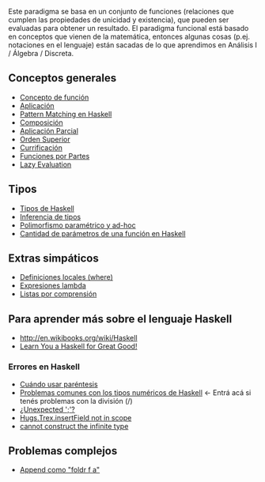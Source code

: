 Este paradigma se basa en un conjunto de funciones (relaciones que cumplen las propiedades de unicidad y existencia), que pueden ser evaluadas para obtener un resultado. El paradigma funcional está basado en conceptos que vienen de la matemática, entonces algunas cosas (p.ej. notaciones en el lenguaje) están sacadas de lo que aprendimos en Análisis I / Álgebra / Discreta.

Conceptos generales
-------------------

-   [Concepto de función](concepto-de-funcion.md)
-   [Aplicación](aplicacion.md)
-   [Pattern Matching en Haskell](pattern-matching-en-haskell.md)
-   [Composición](composicion.md)
-   [Aplicación Parcial](aplicacion-parcial.md)
-   [Orden Superior](orden-superior.md)
-   [Currificación](currificacion.md)
-   [Funciones por Partes](funciones-por-partes.md)
-   [Lazy Evaluation](estrategias-de-evaluacion-lazy-evaluation.md)

Tipos
-----

-   [Tipos de Haskell](tipos-de-haskell.md)
-   [Inferencia de tipos](inferencia-de-tipos.md)
-   [Polimorfismo paramétrico y ad-hoc](polimorfismo-parametrico-y-ad-hoc.md)
-   [Cantidad de parámetros de una función en Haskell](cantidad-de-parametros-de-una-funcion-en-haskell.md)

Extras simpáticos
-----------------

-   [Definiciones locales (where)](Definiciones_locales_(where) "wikilink")
-   [Expresiones lambda](expresiones-lambda.md)
-   [Listas por comprensión](listas-por-comprension.md)

Para aprender más sobre el lenguaje Haskell
-------------------------------------------

-   <http://en.wikibooks.org/wiki/Haskell>
-   [Learn You a Haskell for Great Good!](http://learnyouahaskell.com/)

### Errores en Haskell

-   [Cuándo usar paréntesis](cuando-usar-parentesis.md)
-   [Problemas comunes con los tipos numéricos de Haskell](problemas-comunes-con-los-tipos-numericos-de-haskell.md) &lt;- Entrá acá si tenés problemas con la división (/)
-   [¿Unexpected ';'?](-unexpected-----.md)
-   [Hugs.Trex.insertField not in scope](hugs-trex-insertfield-not-in-scope.md)
-   [cannot construct the infinite type](cannot-construct-the-infinite-type.md)

Problemas complejos
-------------------

-   [Append como "foldr f a"](Append_como_"foldr_f_a" "wikilink")

